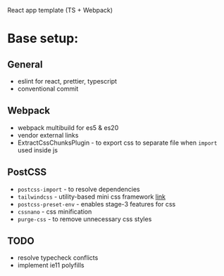  React app template (TS + Webpack)

# Base setup:

## General

- eslint for react, prettier, typescript
- conventional commit

## Webpack
- webpack multibuild for es5 & es20
- vendor external links
- ExtractCssChunksPlugin - to export css to separate file when `import` used inside js

## PostCSS

- `postcss-import` - to resolve dependencies
- `tailwindcss` - utility-based mini css framework [link](https://tailwindcss.com/)
- `postcss-preset-env` - enables stage-3 features for css
- `cssnano` - css minification
- `purge-css` - to remove unnecessary css styles

## TODO

- resolve typecheck conflicts
- implement ie11 polyfills
